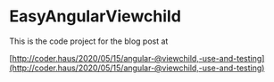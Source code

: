 # EasyAngularViewchild

This is the code project for the blog post at

[http://coder.haus/2020/05/15/angular-@viewchild,-use-and-testing](http://coder.haus/2020/05/15/angular-@viewchild,-use-and-testing)
